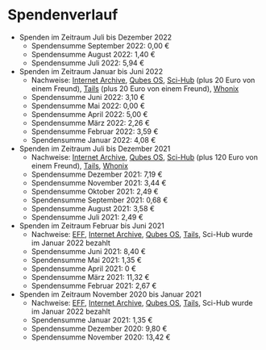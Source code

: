 # Spendenverlauf

* Spenden im Zeitraum Juli bis Dezember 2022
  * Spendensumme September 2022: 0,00 €
  * Spendensumme August 2022: 1,40 €
  * Spendensumme Juli 2022: 5,94 €
* Spenden im Zeitraum Januar bis Juni 2022
  * Nachweise: [Internet Archive](../assets/images/donations/2022-07/internet-archive.png), [Qubes OS](../assets/images/donations/2022-07/qubes-os.png), [Sci-Hub](../assets/images/donations/2022-07/sci-hub.png) (plus 20 Euro von einem Freund), [Tails](../assets/images/donations/2022-07/tails.png) (plus 20 Euro von einem Freund), [Whonix](../assets/images/donations/2022-07/whonix.png)
  * Spendensumme Juni 2022: 3,10 €
  * Spendensumme Mai 2022: 0,00 €
  * Spendensumme April 2022: 5,00 €
  * Spendensumme März 2022: 2,26 €
  * Spendensumme Februar 2022: 3,59 €
  * Spendensumme Januar 2022: 4,08 €
* Spenden im Zeitraum Juli bis Dezember 2021
  * Nachweise: [Internet Archive](../assets/images/donations/2022-01/internet-archive.png), [Qubes OS](../assets/images/donations/2022-01/qubes-os.png), [Sci-Hub](../assets/images/donations/2022-01/sci-hub.png) (plus 120 Euro von einem Freund), [Tails](../assets/images/donations/2022-01/tails.png), [Whonix](../assets/images/donations/2022-01/whonix.png)
  * Spendensumme Dezember 2021: 7,19 €
  * Spendensumme November 2021: 3,44 €
  * Spendensumme Oktober 2021: 2,49 €
  * Spendensumme September 2021: 0,68 €
  * Spendensumme August 2021: 3,58 €
  * Spendensumme Juli 2021: 2,49 €
* Spenden im Zeitraum Februar bis Juni 2021
  * Nachweise: [EFF](../assets/images/donations/2021-06/eff.png), [Internet Archive](../assets/images/donations/2021-06/internet-archive.png), [Qubes OS](../assets/images/donations/2021-06/qubes.png), [Tails](../assets/images/donations/2021-06/tails.png), Sci-Hub wurde im Januar 2022 bezahlt
  * Spendensumme Juni 2021: 8,40 €
  * Spendensumme Mai 2021: 1,35 €
  * Spendensumme April 2021: 0 €
  * Spendensumme März 2021: 11,32 €
  * Spendensumme Februar 2021: 2,67 €
* Spenden im Zeitraum November 2020 bis Januar 2021
  * Nachweise: [EFF](../assets/images/donations/2021-01/eff.png), [Internet Archive](../assets/images/donations/2021-01/internet-archive.png), [Qubes OS](../assets/images/donations/2021-01/qubes.png), [Tails](../assets/images/donations/2021-01/tails.png), Sci-Hub wurde im Januar 2022 bezahlt
  * Spendensumme Januar 2021: 1,35 €
  * Spendensumme Dezember 2020: 9,80 €
  * Spendensumme November 2020: 13,42 €
